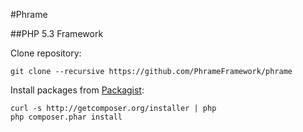#Phrame

##PHP 5.3 Framework

Clone repository:

    git clone --recursive https://github.com/PhrameFramework/phrame

Install packages from [Packagist](http://packagist.org):

    curl -s http://getcomposer.org/installer | php
    php composer.phar install